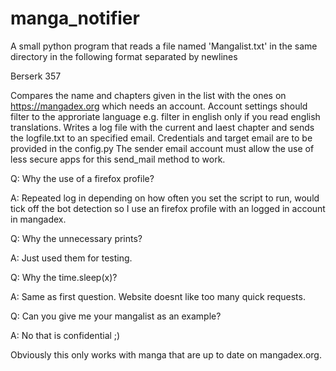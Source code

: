 # manga_notifier

A small python program that reads a file named 'Mangalist.txt' in the same directory in the following format separated by newlines

Berserk 357

Compares the name and chapters given in the list with the ones on https://mangadex.org which needs an account. Account 
settings should filter to the approriate language e.g. filter in english only if you read english translations.
Writes a log file with the current and laest chapter and sends the logfile.txt to an specified email. Credentials
and target email are to be provided in the config.py
The sender email account must allow the use of less secure apps for this send_mail method to work.

Q: Why the use of a firefox profile?

A: Repeated log in depending on how often you set the script to run, would tick off the bot detection so I use an 
   firefox profile with an logged in account in mangadex.
   
Q: Why the unnecessary prints?

A: Just used them for testing.

Q: Why the time.sleep(x)?

A: Same as first question. Website doesnt like too many quick requests.

Q: Can you give me your mangalist as an example?

A: No that is confidential ;)

Obviously this only works with manga that are up to date on mangadex.org.
